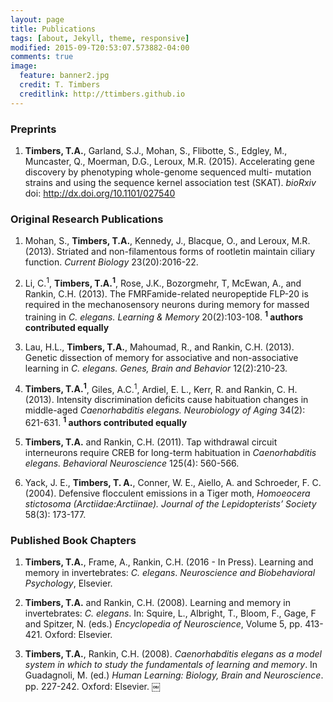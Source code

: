 ```yaml
---
layout: page
title: Publications
tags: [about, Jekyll, theme, responsive]
modified: 2015-09-T20:53:07.573882-04:00
comments: true
image:
  feature: banner2.jpg
  credit: T. Timbers
  creditlink: http://ttimbers.github.io
---
```

### Preprints
1. **Timbers, T.A.**, Garland, S.J., Mohan, S., Flibotte, S., Edgley, M., Muncaster, Q., 
Moerman, D.G., Leroux, M.R. (2015). Accelerating gene discovery by phenotyping whole-genome 
sequenced multi- mutation strains and using the sequence kernel association test (SKAT).
*bioRxiv* doi: http://dx.doi.org/10.1101/027540


### Original Research Publications 

1. Mohan, S., **Timbers, T.A.**, Kennedy, J., Blacque, O., and Leroux, M.R. (2013). 
Striated and non-filamentous forms of rootletin maintain ciliary function. 
*Current Biology* 23(20):2016-22.
 
2. Li, C.<sup>1</sup>, <b>Timbers, T.A.<sup>1</sup></b>, Rose, J.K., Bozorgmehr, T, McEwan, A., and Rankin, 
C.H. (2013). The FMRFamide-related neuropeptide FLP-20 is required in the mechanosensory 
neurons during memory for massed training in <i>C. elegans. Learning & Memory </i>
20(2):103-108. <b><sup>1</sup> authors contributed equally</b>

3. Lau, H.L., <b>Timbers, T.A.</b>, Mahoumad, R., and Rankin, C.H. (2013). Genetic 
dissection of memory for associative and non-associative learning in <i>C. elegans. Genes, 
Brain and Behavior</i> 12(2):210-23.

4. <b>Timbers, T.A.<sup>1</sup></b>, Giles, A.C.<sup>1</sup>, Ardiel, E. L., Kerr, R. and Rankin, C. H. 
(2013). Intensity discrimination deficits cause habituation changes in middle-aged 
<i>Caenorhabditis elegans. Neurobiology of Aging</i> 34(2): 621-631. 
<b><sup>1</sup> authors contributed equally </b>

5. <b>Timbers, T.A.</b> and Rankin, C.H. (2011). Tap withdrawal circuit interneurons 
require CREB for long-term habituation in <i>Caenorhabditis elegans. Behavioral 
Neuroscience</i> 125(4): 560-566.

6. Yack, J. E., <b>Timbers, T. A.</b>, Conner, W. E., Aiello, A. and Schroeder, F. C. 
(2004). Defensive flocculent emissions in a Tiger moth, <i>Homoeocera stictosoma 
(Arctiidae:Arctiinae). Journal of the Lepidopterists’ Society</i> 58(3): 173-177. 

### Published Book Chapters 

1. **Timbers, T.A.**, Frame, A., Rankin, C.H. (2016 - In Press). Learning and memory in invertebrates: 
<i>C. elegans</i>. <i>Neuroscience and Biobehavioral Psychology</i>, Elsevier.

1. <b>Timbers, T.A.</b> and Rankin, C.H. (2008). Learning and memory in invertebrates: 
<i>C. elegans</i>. In: Squire, L., Albright, T., Bloom, F., Gage, F and Spitzer, N. (eds.) 
<i>Encyclopedia of Neuroscience</i>, Volume 5, pp. 413-421. Oxford: Elsevier.

2. <b>Timbers, T.A.</b>, Rankin, C.H. (2008). <i>Caenorhabditis elegans as a model 
system in which to study the fundamentals of learning and memory</i>. In Guadagnoli, M. 
(ed.) <i>Human Learning: Biology, Brain and Neuroscience</i>. pp. 227-242. Oxford: 
Elsevier.
￼ 